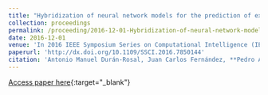 ```yaml
---
title: "Hybridization of neural network models for the prediction of extreme significant wave height segments"
collection: proceedings
permalink: /proceeding/2016-12-01-Hybridization-of-neural-network-models-for-the-prediction-of-extreme-significant-wave-height-segments
date: 2016-12-01
venue: 'In 2016 IEEE Symposium Series on Computational Intelligence (IEEE SSCI 2016)'
paperurl: 'http://dx.doi.org/10.1109/SSCI.2016.7850144'
citation: 'Antonio Manuel Durán-Rosal, Juan Carlos Fernández, **Pedro Antonio Gutiérrez**, César Hervás-Martínez, &quot;Hybridization of neural network models for the prediction of extreme significant wave height segments.&quot; In 2016 IEEE Symposium Series on Computational Intelligence (IEEE SSCI 2016), 2016, Athens, Greece, pp.1--8.'
---
```

[Access paper here](http://dx.doi.org/10.1109/SSCI.2016.7850144){:target="_blank"}
